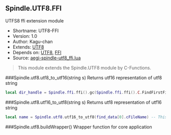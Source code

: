 Spindle.UTF8.FFI
----------------
UTFS8 ffi extension module

* Shortname: UTF8-FFI
* Version: 1.0
* Author: Kagu-chan
* Extends: [UTF8](../modules/utf8.md)
* Depends on: [UTF8](../modules/utf8.md), [FFI](../modules/ffi.md)
* Source: [aegi-spindle-utf8_ffi.lua](https://github.com/Kagurame/AegiSpindle/blob/master/src/aegi-spindle-utf8_ffi.lua)

> This module extends the Spindle.UTF8 module by C-Functions.

###Spindle.utf8.utf8_to_utf16(string s)
Returns utf16 representation of utf8 string
```lua
local dir_handle = Spindle.ffi.ffi().gc(Spindle.ffi.ffi().C.FindFirstFileW(Spindle.utf8.utf8_to_utf16(dir_name.."\\*"), find_data), Spindle.ffi.ffi().C.FindClose) -- This example is taken from the create_dokumentation-script
```

###Spindle.utf8.utf16_to_utf8(string s)
Returns utf8 representation of utf16 string
```lua
local name = Spindle.utf8.utf16_to_utf8(find_data[0].cFileName) -- This example is taken from the create_dokumentation-script
```

###Spindle.utf8.buildWrapper()
Wrapper function for core application

